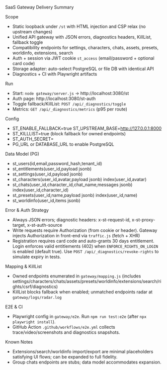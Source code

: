 SaaS Gateway Delivery Summary

Scope
- Static loopback under `/st` with HTML injection and CSP relax (no upstream changes)
- Unified API gateway with JSON errors, diagnostics headers, KillList, fallback toggle
- Compatibility endpoints for settings, characters, chats, assets, presets, worldinfo, extensions, search
- Auth + session via JWT cookie `st_access` (email/password + optional card code)
- Storage adapter: auto-select PostgreSQL or file DB with identical API
- Diagnostics + CI with Playwright artifacts

Run
- Start: `node gateway/server.js` → http://localhost:3080/st
- Auth page: http://localhost:3080/st-auth
- Toggle fallback/KillList: `POST /api/_diagnostics/toggle`
- Metrics: `GET /api/_diagnostics/metrics` (p95 per route)

Config
- ST_ENABLE_FALLBACK=true ST_UPSTREAM_BASE=http://127.0.0.1:8000
- ST_KILLLIST=true (block fallback for owned endpoints)
- ST_AUTH_SECRET=<secret>
- PG_URL or DATABASE_URL to enable PostgreSQL

Data Model (PG)
- st_users(id,email,password_hash,tenant_id)
- st_entitlements(user_id,payload jsonb)
- st_settings(user_id,payload jsonb)
- st_characters(user_id,avatar,payload jsonb) index(user_id,avatar)
- st_chats(user_id,character_id,chat_name,messages jsonb) index(user_id,character_id)
- st_presets(user_id,name,payload jsonb) index(user_id,name)
- st_worldinfo(user_id,items jsonb)

Error & Auth Strategy
- Always JSON errors; diagnostic headers: x-st-request-id, x-st-proxy-target, x-st-auth-source
- Write requests require Authorization (from cookie or header). Gateway injects Authorization in front-end via `traffic.js` (fetch + XHR)
- Registration requires card code and auto-grants 30 days entitlement. Login enforces valid entitlements (402) when `ENFORCE_RIGHTS_ON_LOGIN` is enabled (default true). Use `POST /api/_diagnostics/revoke-rights` to simulate expiry in tests.

Mapping & KillList
- Owned endpoints enumerated in `gateway/mapping.js` (includes settings/characters/chats/assets/presets/worldinfo/extensions/search/rights/csrf/diagnostics)
- KillList blocks fallback when enabled; unmatched endpoints radar at `gateway/logs/radar.log`

E2E & CI
- Playwright config in `gateway/e2e`. Run `npm run test:e2e` (after `npx playwright install`).
- GitHub Action `.github/workflows/e2e.yml` collects trace/video/screenshots and diagnostics snapshots.

Known Notes
- Extensions/search/worldinfo import/export are minimal placeholders satisfying UI flows; can be expanded to full fidelity.
- Group chats endpoints are stubs; data model accommodates expansion.
